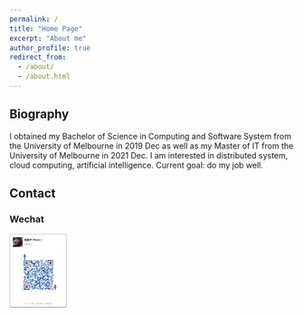 ```yaml
---
permalink: /
title: "Home Page"
excerpt: "About me"
author_profile: true
redirect_from: 
  - /about/
  - /about.html
---
```


## Biography
I obtained my Bachelor of Science in Computing and Software System from the University of Melbourne in 2019 Dec as well as my Master of IT from the University of Melbourne in 2021 Dec. I am interested in distributed system, cloud computing, artificial intelligence. Current goal: do my job well.

## Contact
### Wechat
<img src="../images/wechat.jpg"  width="20%" height="20%">
